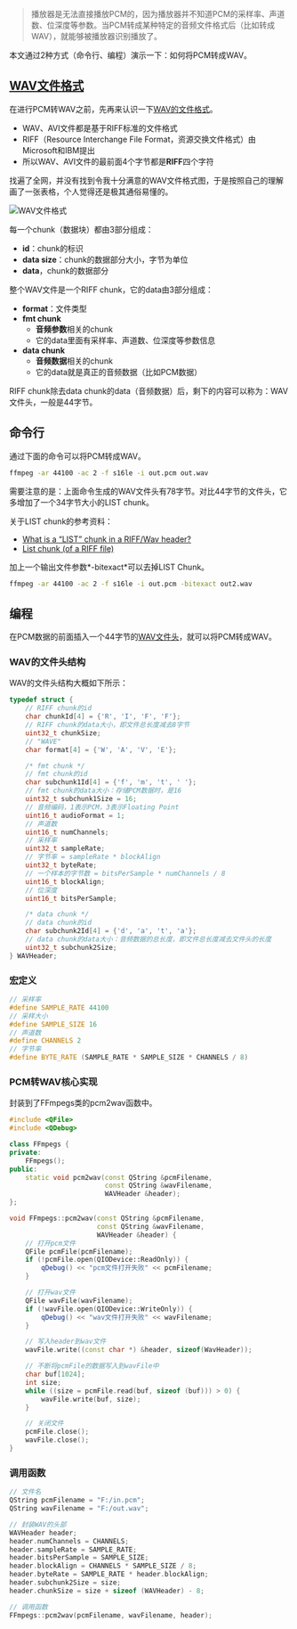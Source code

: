 > 播放器是无法直接播放PCM的，因为播放器并不知道PCM的采样率、声道数、位深度等参数。当PCM转成某种特定的音频文件格式后（比如转成WAV），就能够被播放器识别播放了。

本文通过2种方式（命令行、编程）演示一下：如何将PCM转成WAV。

## [WAV文件格式](https://wavefilegem.com/how_wave_files_work.html)

在进行PCM转WAV之前，先再来认识一下[WAV的文件格式](http://www-mmsp.ece.mcgill.ca/Documents/AudioFormats/WAVE/WAVE.html)。

- WAV、AVI文件都是基于RIFF标准的文件格式
- RIFF（Resource Interchange File Format，资源交换文件格式）由Microsoft和IBM提出
- 所以WAV、AVI文件的最前面4个字节都是**RIFF**四个字符

找遍了全网，并没有找到令我十分满意的WAV文件格式图，于是按照自己的理解画了一张表格，个人觉得还是极其通俗易懂的。

![WAV文件格式](https://img2020.cnblogs.com/blog/497279/202103/497279-20210319021131588-1269411109.png)

每一个chunk（数据块）都由3部分组成：
- **id**：chunk的标识
- **data size**：chunk的数据部分大小，字节为单位
- **data**，chunk的数据部分

整个WAV文件是一个RIFF chunk，它的data由3部分组成：
- **format**：文件类型
- **fmt chunk**
  - **音频参数**相关的chunk
  - 它的data里面有采样率、声道数、位深度等参数信息
- **data chunk**
  - **音频数据**相关的chunk
  - 它的data就是真正的音频数据（比如PCM数据）

RIFF chunk除去data chunk的data（音频数据）后，剩下的内容可以称为：WAV文件头，一般是44字节。

## 命令行

通过下面的命令可以将PCM转成WAV。

```sh
ffmpeg -ar 44100 -ac 2 -f s16le -i out.pcm out.wav
```

需要注意的是：上面命令生成的WAV文件头有78字节。对比44字节的文件头，它多增加了一个34字节大小的LIST chunk。

关于LIST chunk的参考资料：

  - [What is a “LIST” chunk in a RIFF/Wav header?](https://stackoverflow.com/questions/63929283/what-is-a-list-chunk-in-a-riff-wav-header)
  - [List chunk (of a RIFF file)](https://www.recordingblogs.com/wiki/list-chunk-of-a-wave-file)

加上一个输出文件参数*-bitexact*可以去掉LIST Chunk。

```sh
ffmpeg -ar 44100 -ac 2 -f s16le -i out.pcm -bitexact out2.wav
```

## 编程

在PCM数据的前面插入一个44字节的[WAV文件头](https://www.cnblogs.com/mjios/p/14512348.html#toc_title_28)，就可以将PCM转成WAV。

### WAV的文件头结构

WAV的文件头结构大概如下所示：

```cpp
typedef struct {
    // RIFF chunk的id
    char chunkId[4] = {'R', 'I', 'F', 'F'};
    // RIFF chunk的data大小，即文件总长度减去8字节
    uint32_t chunkSize;
    // "WAVE"
    char format[4] = {'W', 'A', 'V', 'E'};

    /* fmt chunk */
    // fmt chunk的id
    char subchunk1Id[4] = {'f', 'm', 't', ' '};
    // fmt chunk的data大小：存储PCM数据时，是16
    uint32_t subchunk1Size = 16;
    // 音频编码，1表示PCM，3表示Floating Point
    uint16_t audioFormat = 1;
    // 声道数
    uint16_t numChannels;
    // 采样率
    uint32_t sampleRate;
    // 字节率 = sampleRate * blockAlign
    uint32_t byteRate;
    // 一个样本的字节数 = bitsPerSample * numChannels / 8
    uint16_t blockAlign;
    // 位深度
    uint16_t bitsPerSample;

    /* data chunk */
    // data chunk的id
    char subchunk2Id[4] = {'d', 'a', 't', 'a'};
    // data chunk的data大小：音频数据的总长度，即文件总长度减去文件头的长度
    uint32_t subchunk2Size;
} WAVHeader;
```

### 宏定义

```cpp
// 采样率
#define SAMPLE_RATE 44100
// 采样大小
#define SAMPLE_SIZE 16
// 声道数
#define CHANNELS 2
// 字节率
#define BYTE_RATE (SAMPLE_RATE * SAMPLE_SIZE * CHANNELS / 8)
```

### PCM转WAV核心实现

封装到了FFmpegs类的pcm2wav函数中。

```cpp
#include <QFile>
#include <QDebug>

class FFmpegs {
private:
    FFmpegs();
public:
    static void pcm2wav(const QString &pcmFilename,
                        const QString &wavFilename,
                        WAVHeader &header);
};

void FFmpegs::pcm2wav(const QString &pcmFilename,
                      const QString &wavFilename,
                      WAVHeader &header) {
    // 打开pcm文件
    QFile pcmFile(pcmFilename);
    if (!pcmFile.open(QIODevice::ReadOnly)) {
        qDebug() << "pcm文件打开失败" << pcmFilename;
    }

    // 打开wav文件
    QFile wavFile(wavFilename);
    if (!wavFile.open(QIODevice::WriteOnly)) {
        qDebug() << "wav文件打开失败" << wavFilename;
    }

    // 写入header到wav文件
    wavFile.write((const char *) &header, sizeof(WavHeader));

    // 不断将pcmFile的数据写入到wavFile中
    char buf[1024];
    int size;
    while ((size = pcmFile.read(buf, sizeof (buf))) > 0) {
        wavFile.write(buf, size);
    }

    // 关闭文件
    pcmFile.close();
    wavFile.close();
}
```

### 调用函数

```cpp
// 文件名
QString pcmFilename = "F:/in.pcm";
QString wavFilename = "F:/out.wav";

// 封装WAV的头部
WAVHeader header;
header.numChannels = CHANNELS;
header.sampleRate = SAMPLE_RATE;
header.bitsPerSample = SAMPLE_SIZE;
header.blockAlign = CHANNELS * SAMPLE_SIZE / 8;
header.byteRate = SAMPLE_RATE * header.blockAlign;
header.subchunk2Size = size;
header.chunkSize = size + sizeof (WAVHeader) - 8;

// 调用函数
FFmpegs::pcm2wav(pcmFilename, wavFilename, header);
```